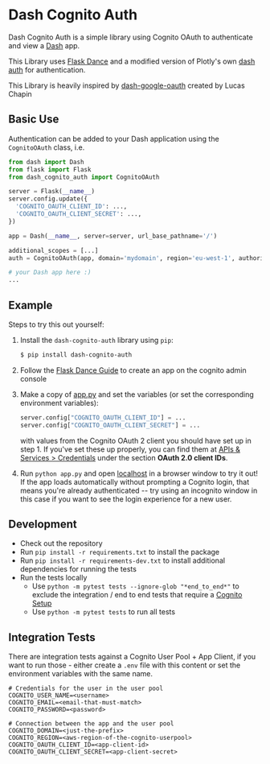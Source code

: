 # Dash Cognito Auth

Dash Cognito Auth is a simple library using Cognito OAuth to authenticate and
view a [Dash](https://dash.plot.ly/) app.

This Library uses [Flask Dance](https://github.com/singingwolfboy/flask-dance)
and a modified version of Plotly's own [dash auth](https://github.com/plotly/dash-auth)
for authentication.

This Library is heavily inspired by [dash-google-oauth](https://github.com/lchapo/dash-google-auth) created by Lucas Chapin

## Basic Use

Authentication can be added to your Dash application using the `CognitoOAuth`
class, i.e.

```python
from dash import Dash
from flask import Flask
from dash_cognito_auth import CognitoOAuth

server = Flask(__name__)
server.config.update({
  'COGNITO_OAUTH_CLIENT_ID': ...,
  'COGNITO_OAUTH_CLIENT_SECRET': ...,
})

app = Dash(__name__, server=server, url_base_pathname='/')

additional_scopes = [...]
auth = CognitoOAuth(app, domain='mydomain', region='eu-west-1', authorized_emails, additional_scopes)

# your Dash app here :)
...
```

## Example
Steps to try this out yourself:

1. Install the `dash-cognito-auth` library using `pip`:

    ```bash
    $ pip install dash-cognito-auth
    ```

2. Follow the [Flask Dance Guide](http://flask-dance.readthedocs.io/en/latest/quickstarts/cognito.html)
   to create an app on the cognito admin console

3. Make a copy of [app.py](https://github.com/lucaschapin/dash-cognito-auth/blob/master/app.py)
   and set the variables (or set the corresponding environment variables):
    ```python
    server.config["COGNITO_OAUTH_CLIENT_ID"] = ...
    server.config["COGNITO_OAUTH_CLIENT_SECRET"] = ...
    ```
   with values from the Cognito OAuth 2 client you should have set up in step 1.
   If you've set these up properly, you can find them at
   [APIs & Services > Credentials](https://console.developers.cognito.com/apis/credentials)
   under the section **OAuth 2.0 client IDs**.

4. Run `python app.py` and open [localhost](http://localhost:8050/) in a
   browser window to try it out! If the app loads automatically without
   prompting a Cognito login, that means you're already authenticated -- try
   using an incognito window in this case if you want to see the login
   experience for a new user.

## Development

- Check out the repository
- Run `pip install -r requirements.txt` to install the package
- Run `pip install -r requirements-dev.txt` to install additional dependencies for running the tests
- Run the tests locally
   - Use `python -m pytest tests --ignore-glob "*end_to_end*"` to exclude the integration / end to end tests that require a [Cognito Setup](#integration-tests)
   - Use `python -m pytest tests` to run all tests


## Integration Tests

There are integration tests against a Cognito User Pool + App Client, if you want to run those - either create a `.env` file with this content or set the environment variables with the same name.

```shell
# Credentials for the user in the user pool
COGNITO_USER_NAME=<username>
COGNITO_EMAIL=<email-that-must-match>
COGNITO_PASSWORD=<password>

# Connection between the app and the user pool
COGNITO_DOMAIN=<just-the-prefix>
COGNITO_REGION=<aws-region-of-the-cognito-userpool>
COGNITO_OAUTH_CLIENT_ID=<app-client-id>
COGNITO_OAUTH_CLIENT_SECRET=<app-client-secret>
```